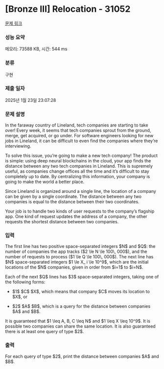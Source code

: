 # [Bronze III] Relocation - 31052 

[문제 링크](https://www.acmicpc.net/problem/31052) 

### 성능 요약

메모리: 73588 KB, 시간: 544 ms

### 분류

구현

### 제출 일자

2025년 1월 23일 23:07:28

### 문제 설명

<p>In the faraway country of Lineland, tech companies are starting to take over! Every week, it seems that tech companies sprout from the ground, merge, get acquired, or go under. For software engineers looking for new jobs in Lineland, it can be difficult to even find the companies where they’re interviewing.</p>

<p>To solve this issue, you’re going to make a new tech company! The product is simple: using deep neural blockchains in the cloud, your app finds the distance between any two tech companies in Lineland. This is supremely useful, as companies change offices all the time and it’s difficult to stay completely up to date. By centralizing this information, your company is going to make the world a better place.</p>

<p>Since Lineland is organized around a single line, the location of a company can be given by a single coordinate. The distance between any two companies is equal to the distance between their two coordinates.</p>

<p>Your job is to handle two kinds of user requests to the company’s flagship app. One kind of request updates the address of a company, the other requests the shortest distance between two companies.</p>

### 입력 

 <p>The first line has two positive space-separated integers $N$ and $Q$: the number of companies the app tracks ($2 \le N \le 100\, 000$), and the number of requests to process ($1 \le Q \le 100\, 000$). The next line has $N$ space-separated integers $1 \le X_ i \le 10^9$, which are the initial locations of the $N$ companies, given in order from $i=1$ to $i=N$.</p>

<p>Each of the next $Q$ lines has $3$ space-separated integers, taking one of the following forms:</p>

<ul>
	<li>
	<p>$1$ $C$ $X$, which means that company $C$ moves its location to $X$, or</p>
	</li>
	<li>
	<p>$2$ $A$ $B$, which is a query for the distance between companies $A$ and $B$.</p>
	</li>
</ul>

<p>It is guaranteed that $1 \leq A, B, C \leq N$ and $1 \leq X \leq 10^9$. It is possible two companies can share the same location. It is also guaranteed there is at least one query of type $2$.</p>

### 출력 

 <p>For each query of type $2$, print the distance between companies $A$ and $B$.</p>


